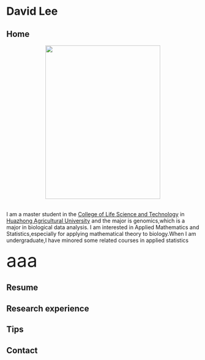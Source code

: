 # David Lee

## Home
<div align=center>
<img src="https://user-images.githubusercontent.com/47686371/152751653-98d7a9bd-7757-4681-b7c9-b2d62e575d51.png" width="300px" height="400px" />
</div>
<br>



  I am a master student in the [College of Life Science and Technology](http://lst.hzau.edu.cn/) in [Huazhong Agricultural University](http://www.hzau.edu.cn/) and the major is genomics,which is a major in biological data analysis. I am interested in Applied Mathematics and Statistics,especially for applying mathematical theory to biology.When I am undergraduate,I have minored some related courses in applied statistics 

<p>
  <font size=150>aaa</font>
</p>



## Resume


## Research experience

## Tips

## Contact
